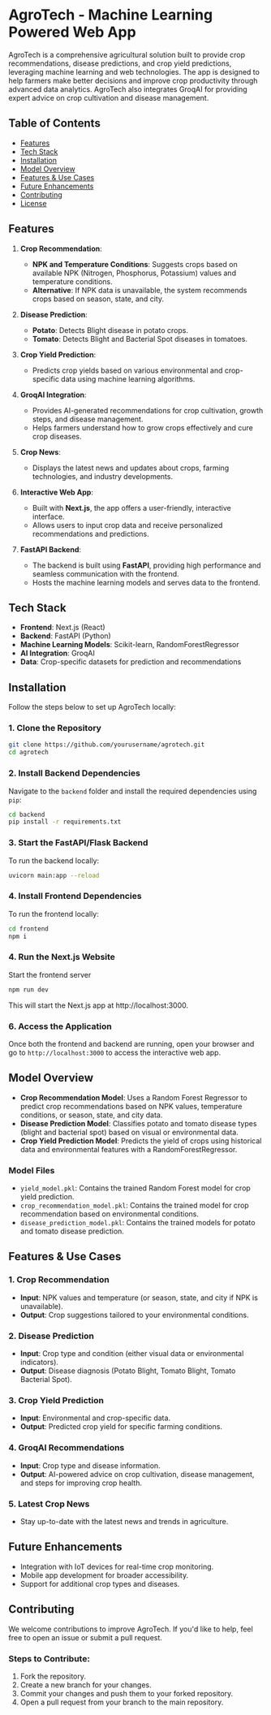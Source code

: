 # AgroTech - Machine Learning Powered Web App

AgroTech is a comprehensive agricultural solution built to provide crop recommendations, disease predictions, and crop yield predictions, leveraging machine learning and web technologies. The app is designed to help farmers make better decisions and improve crop productivity through advanced data analytics. AgroTech also integrates GroqAI for providing expert advice on crop cultivation and disease management.

## Table of Contents
- [Features](#features)
- [Tech Stack](#tech-stack)
- [Installation](#installation)
- [Model Overview](#model-overview)
- [Features & Use Cases](#features--use-cases)
- [Future Enhancements](#future-enhancements)
- [Contributing](#contributing)
- [License](#license)

## Features

1. **Crop Recommendation**:
   - **NPK and Temperature Conditions**: Suggests crops based on available NPK (Nitrogen, Phosphorus, Potassium) values and temperature conditions.
   - **Alternative**: If NPK data is unavailable, the system recommends crops based on season, state, and city.
   
2. **Disease Prediction**:
   - **Potato**: Detects Blight disease in potato crops.
   - **Tomato**: Detects Blight and Bacterial Spot diseases in tomatoes.
   
3. **Crop Yield Prediction**:
   - Predicts crop yields based on various environmental and crop-specific data using machine learning algorithms.

4. **GroqAI Integration**:
   - Provides AI-generated recommendations for crop cultivation, growth steps, and disease management.
   - Helps farmers understand how to grow crops effectively and cure crop diseases.

5. **Crop News**:
   - Displays the latest news and updates about crops, farming technologies, and industry developments.

6. **Interactive Web App**:
   - Built with **Next.js**, the app offers a user-friendly, interactive interface.
   - Allows users to input crop data and receive personalized recommendations and predictions.

7. **FastAPI Backend**:
   - The backend is built using **FastAPI**, providing high performance and seamless communication with the frontend.
   - Hosts the machine learning models and serves data to the frontend.

## Tech Stack

- **Frontend**: Next.js (React)
- **Backend**: FastAPI (Python)
- **Machine Learning Models**: Scikit-learn, RandomForestRegressor
- **AI Integration**: GroqAI
- **Data**: Crop-specific datasets for prediction and recommendations

## Installation

Follow the steps below to set up AgroTech locally:

### 1. Clone the Repository

```bash
git clone https://github.com/yourusername/agrotech.git
cd agrotech
```
### 2. Install Backend Dependencies
Navigate to the `backend` folder and install the required dependencies using `pip`:

```bash
cd backend
pip install -r requirements.txt
```
### 3. Start the FastAPI/Flask Backend
To run the backend locally:

```bash
uvicorn main:app --reload
```
### 4. Install Frontend Dependencies
To run the frontend locally:

```bash
cd frontend
npm i
```
### 4. Run the Next.js Website
Start the frontend server

```bash
npm run dev
```
This will start the Next.js app at http://localhost:3000.

### 6. Access the Application

Once both the frontend and backend are running, open your browser and go to `http://localhost:3000` to access the interactive web app.

## Model Overview

- **Crop Recommendation Model**: Uses a Random Forest Regressor to predict crop recommendations based on NPK values, temperature conditions, or season, state, and city data.
- **Disease Prediction Model**: Classifies potato and tomato disease types (blight and bacterial spot) based on visual or environmental data.
- **Crop Yield Prediction Model**: Predicts the yield of crops using historical data and environmental features with a RandomForestRegressor.

### Model Files

- `yield_model.pkl`: Contains the trained Random Forest model for crop yield prediction.
- `crop_recommendation_model.pkl`: Contains the trained model for crop recommendation based on environmental conditions.
- `disease_prediction_model.pkl`: Contains the trained models for potato and tomato disease prediction.

## Features & Use Cases

### 1. Crop Recommendation

- **Input**: NPK values and temperature (or season, state, and city if NPK is unavailable).
- **Output**: Crop suggestions tailored to your environmental conditions.

### 2. Disease Prediction

- **Input**: Crop type and condition (either visual data or environmental indicators).
- **Output**: Disease diagnosis (Potato Blight, Tomato Blight, Tomato Bacterial Spot).

### 3. Crop Yield Prediction

- **Input**: Environmental and crop-specific data.
- **Output**: Predicted crop yield for specific farming conditions.

### 4. GroqAI Recommendations

- **Input**: Crop type and disease information.
- **Output**: AI-powered advice on crop cultivation, disease management, and steps for improving crop health.

### 5. Latest Crop News

- Stay up-to-date with the latest news and trends in agriculture.

## Future Enhancements

- Integration with IoT devices for real-time crop monitoring.
- Mobile app development for broader accessibility.
- Support for additional crop types and diseases.

## Contributing

We welcome contributions to improve AgroTech. If you'd like to help, feel free to open an issue or submit a pull request.

### Steps to Contribute:

1. Fork the repository.
2. Create a new branch for your changes.
3. Commit your changes and push them to your forked repository.
4. Open a pull request from your branch to the main repository.


